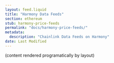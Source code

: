 ```yaml
---
layout: feed.liquid
title: "Harmony Data Feeds"
section: ethereum
stub: harmony-price-feeds
permalink: "docs/harmony-price-feeds/"
metadata:
  description: "Chainlink Data Feeds on Harmony"
date: Last Modified
---
```

(content rendered programatically by layout)
